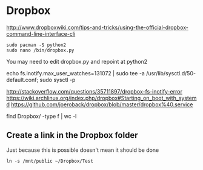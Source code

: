 # Dropbox
http://www.dropboxwiki.com/tips-and-tricks/using-the-official-dropbox-command-line-interface-cli

```
sudo pacman -S python2
sudo nano /bin/dropbox.py
```

You may need to edit dropbox.py and repoint at python2

echo fs.inotify.max_user_watches=131072 | sudo tee -a /usr/lib/sysctl.d/50-default.conf; sudo sysctl -p

http://stackoverflow.com/questions/35711897/dropbox-fs-inotify-error
https://wiki.archlinux.org/index.php/dropbox#Starting_on_boot_with_systemd
https://github.com/joeroback/dropbox/blob/master/dropbox%40.service

find Dropbox/ -type f | wc -l


## Create a link in the Dropbox folder 
Just because this is possible doesn't mean it should be done

    ln -s /mnt/public ~/Dropbox/Test

